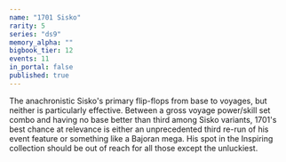 ```yaml
---
name: "1701 Sisko"
rarity: 5
series: "ds9"
memory_alpha: ""
bigbook_tier: 12
events: 11
in_portal: false
published: true
---
```


The anachronistic Sisko's primary flip-flops from base to voyages, but neither is particularly effective. Between a gross voyage power/skill set combo and having no base better than third among Sisko variants, 1701's best chance at relevance is either an unprecedented third re-run of his event feature or something like a Bajoran mega. His spot in the Inspiring collection should be out of reach for all those except the unluckiest.
